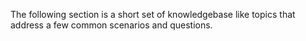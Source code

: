 ﻿The following section is a short set of knowledgebase like topics that address a few common scenarios and questions.